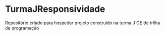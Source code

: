 # TurmaJResponsividade
Repositório criado para hospedar projeto construído na turma J GE de trilha de programação
